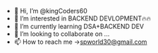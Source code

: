 - 👋 Hi, I’m @kingCoders60
- 👀 I’m interested in BACKEND DEVLOPMENT🔥🔥
- 🌱 I’m currently learning DSA+BACKEND DEV
- 💞️ I’m looking to collaborate on ...
- 📫 How to reach me ->spworld30@gmail.com

<!---
kingCoders60/kingCoders60 is a ✨ special ✨ repository because its `README.md` (this file) appears on your GitHub profile.
You can click the Preview link to take a look at your changes.
--->
